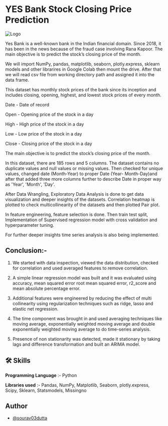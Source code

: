 
# YES Bank Stock Closing Price Prediction

![Logo](https://upload.wikimedia.org/wikipedia/commons/d/d1/Yes_Bank_Logo-01.png)

Yes Bank is a well-known bank in the Indian financial domain. Since 2018, it has been in the news because of the fraud case involving Rana Kapoor. The main objective is to predict the stock’s closing price of the month.

We will import NumPy, pandas, matplotlib, seaborn, plotly.express, sklearn models and other librarires in Google Colab then mount the drive. After that we will read csv file from working directory path and assigned it into the data frame.

This dataset has monthly stock prices of the bank since its inception and includes closing, opening, highest, and lowest stock prices of every month.

Date - Date of record

Open - Opening price of the stock in a day

High - High price of the stock in a day

Low - Low price of the stock in a day

Close - Closing price of the stock in a day

The main objective is to predict the stock’s closing price of the month.

In this dataset, there are 185 rows and 5 columns. The dataset contains no duplicate values and null values or missing values. Then checked for unique values, changed date (Month-Year) to proper Date (Year- Month-Day)and after that added three more columns further to describe Date in proper way as 'Year', 'Month', 'Day'.

After Data Wrangling, Exploratory Data Analysis is done to get data visualization and deeper insights of the datasets. Correlation heatmap is plotted to check multicollinearity of the datasets and then plotted Pair plot.

In feature engineering, feature selection is done. Then train test split, Implementation of Supervised regression model with cross validation and hyperparameter tuning.

For further deeper insights time series analysis is also being implemented.

## Conclusion:-

1. We started with data inspection, viewed the data
distribution, checked for correlation and used
averaged features to remove correlation.

2. A simple linear regression model was built and it
was evaluated using accuracy, mean squared error
root mean squared error, r2_score and mean absolute
percentage error.

3. Additional features were engineered by reducing the effect of multi collinearity using
regularization techniques such as ridge, lasso and elastic net regression.

4. The time component was brought in and used averaging techniques like moving average, exponentially weighted moving average and double exponentially weighted moving average to do time-series analysis.

5. Presence of non stationarity was detected, made it stationary by taking lags and difference transformation and built an ARIMA model.




## 🛠 Skills

**Programming Language** :- Python

**Libraries used** :- Pandas, NumPy, Matplotlib, Seaborn, plotly.express, Scipy, Sklearn, Statsmodels, Missingno


## Author

- [@sourav03dutta](https://github.com/sourav03dutta)

